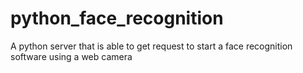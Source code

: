# python_face_recognition
A python server that is able to get request to start a face recognition software using a web camera
